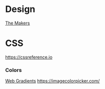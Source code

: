 # Design
[The Makers](http://themakers.io/tools/)

# CSS
https://cssreference.io

### Colors
[Web Gradients](https://webgradients.com/)
https://imagecolorpicker.com/
